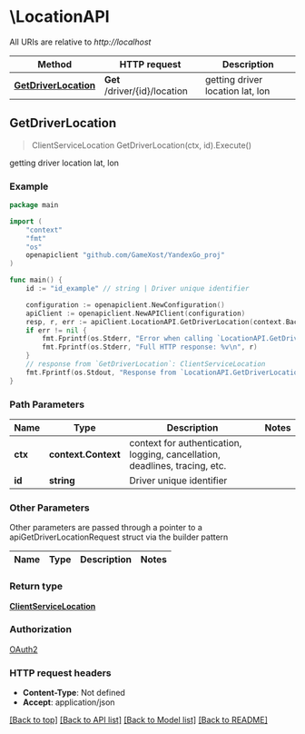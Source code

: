 # \LocationAPI

All URIs are relative to *http://localhost*

Method | HTTP request | Description
------------- | ------------- | -------------
[**GetDriverLocation**](LocationAPI.md#GetDriverLocation) | **Get** /driver/{id}/location | getting driver location lat, lon



## GetDriverLocation

> ClientServiceLocation GetDriverLocation(ctx, id).Execute()

getting driver location lat, lon

### Example

```go
package main

import (
	"context"
	"fmt"
	"os"
	openapiclient "github.com/GameXost/YandexGo_proj"
)

func main() {
	id := "id_example" // string | Driver unique identifier

	configuration := openapiclient.NewConfiguration()
	apiClient := openapiclient.NewAPIClient(configuration)
	resp, r, err := apiClient.LocationAPI.GetDriverLocation(context.Background(), id).Execute()
	if err != nil {
		fmt.Fprintf(os.Stderr, "Error when calling `LocationAPI.GetDriverLocation``: %v\n", err)
		fmt.Fprintf(os.Stderr, "Full HTTP response: %v\n", r)
	}
	// response from `GetDriverLocation`: ClientServiceLocation
	fmt.Fprintf(os.Stdout, "Response from `LocationAPI.GetDriverLocation`: %v\n", resp)
}
```

### Path Parameters


Name | Type | Description  | Notes
------------- | ------------- | ------------- | -------------
**ctx** | **context.Context** | context for authentication, logging, cancellation, deadlines, tracing, etc.
**id** | **string** | Driver unique identifier | 

### Other Parameters

Other parameters are passed through a pointer to a apiGetDriverLocationRequest struct via the builder pattern


Name | Type | Description  | Notes
------------- | ------------- | ------------- | -------------


### Return type

[**ClientServiceLocation**](ClientServiceLocation.md)

### Authorization

[OAuth2](../README.md#OAuth2)

### HTTP request headers

- **Content-Type**: Not defined
- **Accept**: application/json

[[Back to top]](#) [[Back to API list]](../README.md#documentation-for-api-endpoints)
[[Back to Model list]](../README.md#documentation-for-models)
[[Back to README]](../README.md)

